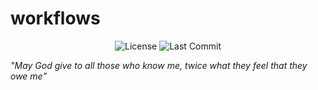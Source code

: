# workflows

<p align="center">
<img src="https://img.shields.io/github/license/havario/workflows.svg?style=flat" alt="License" />
<img src="https://img.shields.io/github/last-commit/havario/workflows?style=flat" alt="Last Commit" />
</p>

_"May God give to all those who know me, twice what they feel that they owe me"_